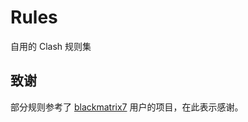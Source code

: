 # Rules

自用的 Clash 规则集

## 致谢

部分规则参考了 [blackmatrix7](https://github.com/blackmatrix7) 用户的项目，在此表示感谢。
